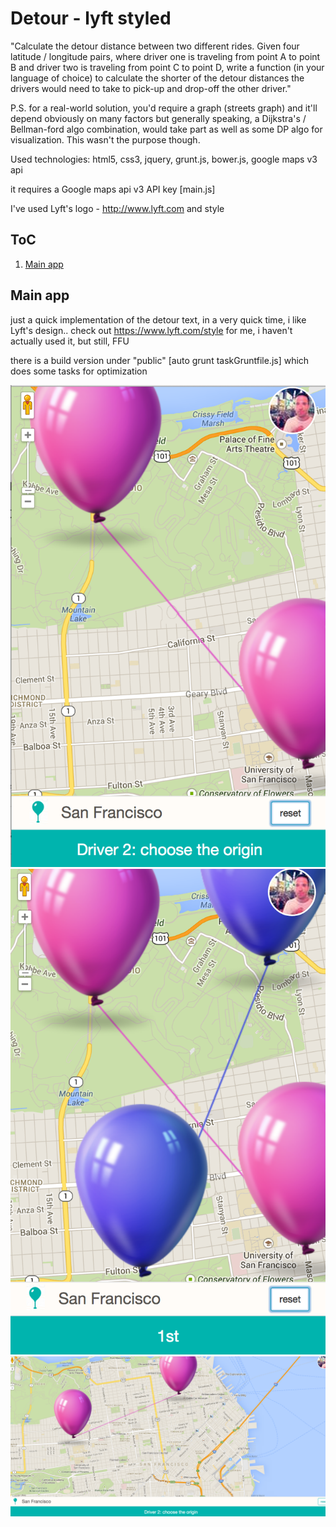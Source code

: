 Detour - lyft styled
====================

"Calculate the detour distance between two different rides. Given four latitude / longitude pairs, where driver one is traveling from point A to point B and driver two is traveling from point C to point D, write a function (in your language of choice) to calculate the shorter of the detour distances the drivers would need to take to pick-up and drop-off the other driver."


P.S.
for a real-world solution, you'd require a graph (streets graph) and it'll depend obviously on many factors but generally speaking, a Dijkstra's / Bellman-ford algo combination, would take part as well as some DP algo for visualization. This wasn't the purpose though.



Used technologies: html5, css3, jquery, grunt.js, bower.js, google maps v3 api


it requires a Google maps api v3 API key [main.js]

I've used Lyft's logo - http://www.lyft.com and style 


ToC
---------------------

1. [Main app](#main)


<a name="main">Main app</a>
---------------------

just a quick implementation of the detour text, in a very quick time, i like Lyft's design.. 
check out https://www.lyft.com/style for me, i haven't actually used it, but still, FFU

there is a build version under "public" [auto grunt taskGruntfile.js] which does some tasks for optimization

![](https://raw.githubusercontent.com/xmen4u/detour/master/img1.png)
![](https://raw.githubusercontent.com/xmen4u/detour/master/img2.png)
![](https://raw.githubusercontent.com/xmen4u/detour/master/img3.png)
